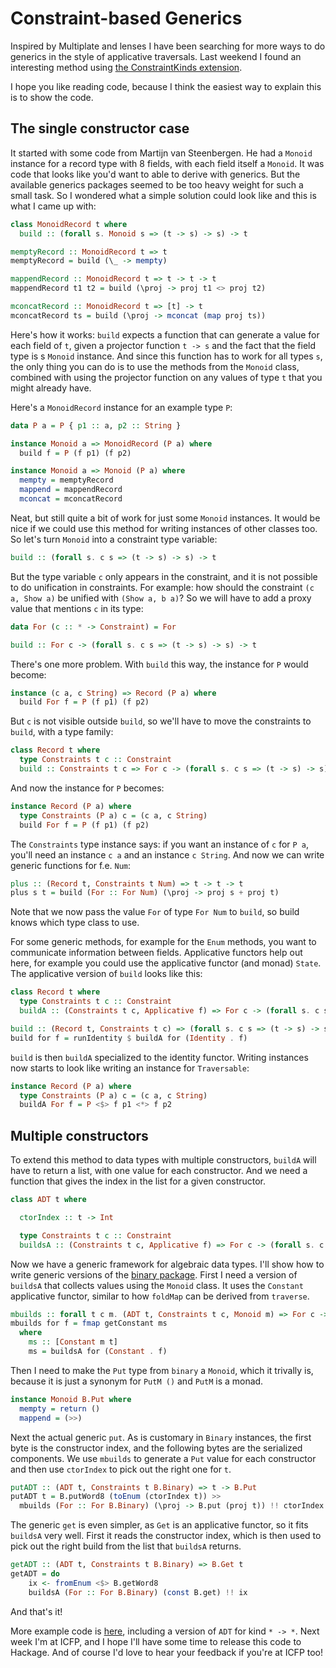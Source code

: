 Constraint-based Generics
=========================

Inspired by Multiplate and lenses I have been searching for more ways to do generics in the style of applicative traversals. Last weekend I found an interesting method using [the ConstraintKinds extension](http://blog.omega-prime.co.uk/?p=127).

I hope you like reading code, because I think the easiest way to explain this is to show the code.

The single constructor case
---------------------------

It started with some code from Martijn van Steenbergen. He had a `Monoid` instance for a record type with 8 fields, with each field itself a `Monoid`. It was code that looks like you'd want to able to derive with generics. But the available generics packages seemed to be too heavy weight for such a small task. So I wondered what a simple solution could look like and this is what I came up with:

```Haskell
class MonoidRecord t where
  build :: (forall s. Monoid s => (t -> s) -> s) -> t

memptyRecord :: MonoidRecord t => t
memptyRecord = build (\_ -> mempty)

mappendRecord :: MonoidRecord t => t -> t -> t
mappendRecord t1 t2 = build (\proj -> proj t1 <> proj t2)

mconcatRecord :: MonoidRecord t => [t] -> t
mconcatRecord ts = build (\proj -> mconcat (map proj ts))
```

Here's how it works: `build` expects a function that can generate a value for each field of `t`, given a projector function `t -> s` and the fact that the field type is s `Monoid` instance. And since this function has to work for all types `s`, the only thing you can do is to use the methods from the `Monoid` class, combined with using the projector function on any values of type `t` that you might already have.

Here's a `MonoidRecord` instance for an example type `P`:

```Haskell
data P a = P { p1 :: a, p2 :: String }

instance Monoid a => MonoidRecord (P a) where
  build f = P (f p1) (f p2)

instance Monoid a => Monoid (P a) where
  mempty = memptyRecord
  mappend = mappendRecord
  mconcat = mconcatRecord
```

Neat, but still quite a bit of work for just some `Monoid` instances. It would be nice if we could use this method for writing instances of other classes too. So let's turn `Monoid` into a constraint type variable:

```Haskell
build :: (forall s. c s => (t -> s) -> s) -> t
```

But the type variable `c` only appears in the constraint, and it is not possible to do unification in constraints. For example: how should the constraint `(c a, Show a)` be unified with `(Show a, b a)`? So we will have to add a proxy value that mentions `c` in its type:

```Haskell
data For (c :: * -> Constraint) = For

build :: For c -> (forall s. c s => (t -> s) -> s) -> t
```

There's one more problem. With `build` this way, the instance for `P` would become:

```Haskell
instance (c a, c String) => Record (P a) where
  build For f = P (f p1) (f p2)
```

But `c` is not visible outside `build`, so we'll have to move the constraints to `build`, with a type family:

```Haskell
class Record t where
  type Constraints t c :: Constraint
  build :: Constraints t c => For c -> (forall s. c s => (t -> s) -> s) -> t
```

And now the instance for `P` becomes:

```Haskell
instance Record (P a) where
  type Constraints (P a) c = (c a, c String)
  build For f = P (f p1) (f p2)
```

The `Constraints` type instance says: if you want an instance of `c` for `P a`, you'll need an instance `c a` and an instance `c String`. And now we can write generic functions for f.e. `Num`:

```Haskell
plus :: (Record t, Constraints t Num) => t -> t -> t
plus s t = build (For :: For Num) (\proj -> proj s + proj t)
```

Note that we now pass the value `For` of type `For Num` to `build`, so build knows which type class to use.

For some generic methods, for example for the `Enum` methods, you want to communicate information between fields. Applicative functors help out here, for example you could use the applicative functor (and monad) `State`. The applicative version of `build` looks like this: 

```Haskell
class Record t where
  type Constraints t c :: Constraint
  buildA :: (Constraints t c, Applicative f) => For c -> (forall s. c s => (t -> s) -> f s) -> f t

build :: (Record t, Constraints t c) => (forall s. c s => (t -> s) -> s) -> t
build for f = runIdentity $ buildA for (Identity . f)
```

`build` is then `buildA` specialized to the identity functor. Writing instances now starts to look like writing an instance for `Traversable`:

```Haskell
instance Record (P a) where
  type Constraints (P a) c = (c a, c String)
  buildA For f = P <$> f p1 <*> f p2
```

Multiple constructors
---------------------

To extend this method to data types with multiple constructors, `buildA` will have to return a list, with one value
for each constructor. And we need a function that gives the index in the list for a given constructor.

```Haskell
class ADT t where

  ctorIndex :: t -> Int

  type Constraints t c :: Constraint
  buildsA :: (Constraints t c, Applicative f) => For c -> (forall s. c s => (t -> s) -> f s) -> [f t]
```

Now we have a generic framework for algebraic data types. I'll show how to write generic versions of the [binary  package](http://hackage.haskell.org/package/binary). First I need a version of `buildsA` that collects values using the `Monoid` class. It uses the `Constant` applicative functor, similar to how `foldMap` can be derived from `traverse`.

```Haskell
mbuilds :: forall t c m. (ADT t, Constraints t c, Monoid m) => For c -> (forall s. c s => (t -> s) -> m) -> [m]
mbuilds for f = fmap getConstant ms
  where
    ms :: [Constant m t]
    ms = buildsA for (Constant . f)
```

Then I need to make the `Put` type from `binary` a `Monoid`, which it trivally is, because it is just a synonym for `PutM ()` and `PutM` is a monad.

```Haskell
instance Monoid B.Put where
  mempty = return ()
  mappend = (>>)
```

Next the actual generic `put`. As is customary in `Binary` instances, the first byte is the constructor index, and the following bytes are the serialized components. We use `mbuilds` to generate a `Put` value for each constructor and then use `ctorIndex` to pick out the right one for `t`.

```Haskell
putADT :: (ADT t, Constraints t B.Binary) => t -> B.Put
putADT t = B.putWord8 (toEnum (ctorIndex t)) >> 
  mbuilds (For :: For B.Binary) (\proj -> B.put (proj t)) !! ctorIndex t
```

The generic `get` is even simpler, as `Get` is an applicative functor, so it fits `buildsA` very well. First it reads the constructor index, which is then used to pick out the right build from the list that `buildsA` returns.

```Haskell
getADT :: (ADT t, Constraints t B.Binary) => B.Get t
getADT = do
    ix <- fromEnum <$> B.getWord8
    buildsA (For :: For B.Binary) (const B.get) !! ix
```

And that's it!

More example code is [here](https://gist.github.com/3591546), including a version of `ADT` for kind `* -> *`. Next week I'm at ICFP, and I hope I'll have some time to release this code to Hackage. And of course I'd love to hear your feedback if you're at ICFP too!